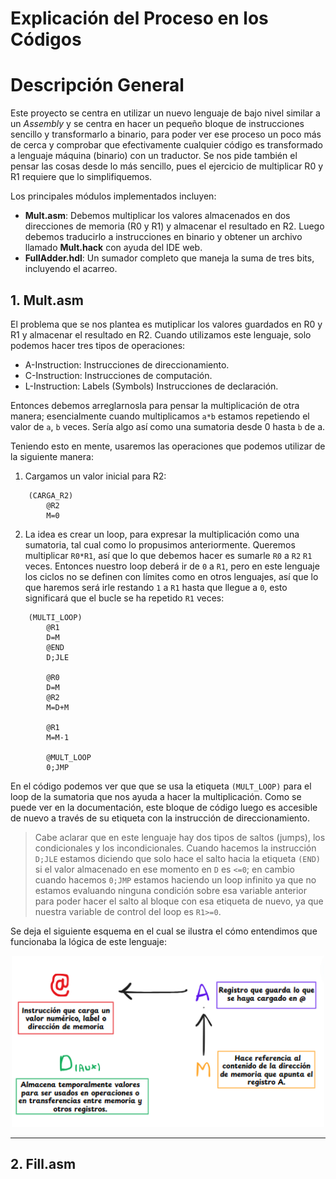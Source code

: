 # Explicación del Proceso en los Códigos
# Descripción General

Este proyecto se centra en utilizar un nuevo lenguaje de bajo nivel similar a un _Assembly_ y se centra en hacer un pequeño bloque de instrucciones sencillo y transformarlo a binario, para poder ver ese proceso un poco más de cerca y comprobar que efectivamente cualquier código es transformado a lenguaje máquina (binario) con un traductor.
Se nos pide también el pensar las cosas desde lo más sencillo, pues el ejercicio de multiplicar R0 y R1 requiere que lo simplifiquemos.

Los principales módulos implementados incluyen:

- **Mult.asm**: Debemos multiplicar los valores almacenados en dos direcciones de memoria (R0 y R1) y almacenar el resultado en R2. Luego debemos traducirlo a instrucciones en binario y obtener un archivo llamado **Mult.hack** con ayuda del IDE web.
- **FullAdder.hdl**: Un sumador completo que maneja la suma de tres bits, incluyendo el acarreo.

## 1. Mult.asm
El problema que se nos plantea es mutiplicar los valores guardados en R0 y R1 y almacenar el resultado en R2.
Cuando utilizamos este lenguaje, solo podemos hacer tres tipos de operaciones:

- A-Instruction: Instrucciones de direccionamiento.
- C-Instruction: Instrucciones de computación.
- L-Instruction: Labels (Symbols) Instrucciones de declaración.

Entonces debemos arreglarnosla para pensar la multiplicación de otra manera; esencialmente cuando multiplicamos `a*b` estamos repetiendo el valor de `a`, `b` veces. Sería algo así como una sumatoria desde 0 hasta ``b`` de a.

Teniendo esto en mente, usaremos las operaciones que podemos utilizar de la siguiente manera:

1. Cargamos un valor inicial para R2:
```` Assembly
    (CARGA_R2)
        @R2 
        M=0
````
2. La idea es crear un loop, para expresar la multiplicación como una sumatoria, tal cual como lo propusimos anteriormente. Queremos multiplicar ``R0*R1``, así que lo que debemos hacer es sumarle ``R0`` a ``R2`` ``R1`` veces.
Entonces nuestro loop deberá ir de ``0`` a ``R1``, pero en este lenguaje los ciclos no se definen con límites como en otros lenguajes, así que lo que haremos será irle restando ``1`` a ``R1`` hasta que llegue a ``0``, esto significará que el bucle se ha repetido ``R1`` veces:

````Assembly
    (MULTI_LOOP)
        @R1
        D=M
        @END
        D;JLE

        @R0
        D=M
        @R2
        M=D+M

        @R1
        M=M-1

        @MULT_LOOP
        0;JMP  
````
En el código podemos ver que que se usa la etiqueta ``(MULT_LOOP)`` para el loop de la sumatoria que nos ayuda a hacer la multiplicación. Como se puede ver en la documentación, este bloque de código luego es accesible de nuevo a través de su etiqueta con la instrucción de direccionamiento.

> Cabe aclarar que en este lenguaje hay dos tipos de saltos (jumps), los condicionales y los incondicionales. Cuando hacemos la instrucción ``D;JLE`` estamos diciendo que solo hace el salto hacia la etiqueta ``(END)`` si el valor almacenado en ese momento en ``D`` es ``<=0``; en cambio cuando hacemos ``0;JMP`` estamos haciendo un loop infinito ya que no estamos evaluando ninguna condición sobre esa variable anterior para poder hacer el salto al bloque con esa etiqueta de nuevo, ya que nuestra variable de control del loop es ``R1>=0``.

Se deja el siguiente esquema en el cual se ilustra el cómo entendimos que funcionaba la lógica de este lenguaje:
<center>
  <img src="../../../../../src/project4_img/scheme.png" alt="Esquema" width="500"/>
</center>

---

## 2. Fill.asm
